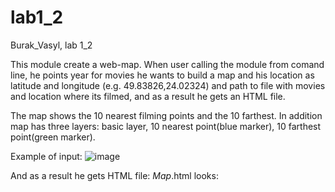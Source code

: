 # lab1_2
Burak_Vasyl, lab 1_2

This module create a web-map. When user calling the module from comand line, he points year for movies he wants to build a map and his location as latitude and longitude (e.g. 49.83826,24.02324) and path to file with movies and location where its filmed, and as a result he gets an HTML file.

The map shows the 10 nearest filming points and the 10 farthest.
In addition map has three layers: basic layer, 10 nearest point(blue marker), 10 farthest point(green marker).














Example of input:
![image](https://user-images.githubusercontent.com/93734464/153667699-b8b4ad54-f409-4984-aa39-5c37ead44b30.png)

And as a result he gets HTML file: _Map_.html
looks:
